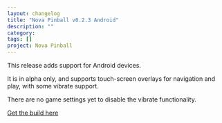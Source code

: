 ```yaml
---
layout: changelog
title: "Nova Pinball v0.2.3 Android"
description: ""
category:
tags: []
project: Nova Pinball
---
```


This release adds support for Android devices.

It is in alpha only, and supports touch-screen overlays for navigation and play, with some vibrate support.

There are no game settings yet to disable the vibrate functionality.

[Get the build here](https://github.com/wesleywerner/nova-pinball/releases/tag/v0.2.3-alpha)
